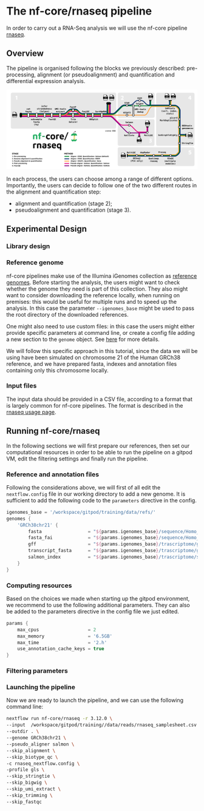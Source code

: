 # The nf-core/rnaseq pipeline

In order to carry out a RNA-Seq analysis we will use the nf-core pipeline [rnaseq](https://nf-co.re/rnaseq/3.14.0).

## Overview

The pipeline is organised following the blocks we previously described: pre-processing, alignment (or pseudoalignment) and quantification and differential expression analysis.

![rnaseq overview](./img/nf-core-rnaseq_metro_map_grey.png)

In each process, the users can choose among a range of different options. Importantly, the users can decide to follow one of the two different routes in the alignment and quantification step:
- alignment and quantification (stage 2);
- pseudoalignment and quantification (stage 3). 

## Experimental Design


### Library design


### Reference genome

nf-core pipelines make use of the Illumina iGenomes collection as [reference genomes](https://nf-co.re/docs/usage/reference_genomes).
Before starting the analysis, the users might want to check whether the genome they need is part of this collection.
They also might want to consider downloading the reference locally, when running on premises: this would be useful for multiple runs and to speed up the analysis. In this case the parameter `--igenomes_base` might be used to pass the root directory of the downloaded references. 

One might also need to use custom files: in this case the users might either provide specific parameters at command line, or create a config file adding a new section to the `genome` object. See [here](https://nf-co.re/docs/usage/reference_genomes#custom-genomes) for more details.

We will follow this specific approach in this tutorial, since the data we will be using have been simulated on chromosome 21 of the Human GRCh38 reference, and we have prepared fasta, indexes and annotation files containing only this chromosome locally.

### Input files

The input data should be provided in a CSV file, according to a format that is largely common for nf-core pipelines.
The format is described in the [rnaseq usage page](https://nf-co.re/rnaseq/3.14.0/docs/usage).

## Running nf-core/rnaseq

In the following sections we will first prepare our references, then set our computational resources in order to be able to run the pipeline on a gitpod VM, edit the filtering settings and finally run the pipeline.

### Reference and annotation files

Following the considerations above, we will first of all edit the `nextflow.config` file in our working directory to add a new genome.
It is sufficient to add the following code to the `parameters` directive in the config.

```groovy
igenomes_base = '/workspace/gitpod/training/data/refs/'
genomes {
	'GRCh38chr21' {
        fasta                 = "${params.igenomes_base}/sequence/Homo_sapiens_assembly38_chr21.fasta"
        fasta_fai             = "${params.igenomes_base}/sequence/Homo_sapiens_assembly38_chr21.fasta.fai"
        gff                   = "${params.igenomes_base}/trascriptome/gencode.v29.annotation_chr21_noversion.gff"
        transcript_fasta      = "${params.igenomes_base}/trascriptome/gencode.v29.transcripts_chr21_annotated.fa"
        salmon_index          = "${params.igenomes_base}/trascriptome/salmon_index_chr21.tar.gz"
	}
}
```

### Computing resources

Based on the choices we made when starting up the gitpod environment, we recommend to use the following additional parameters.
They can also be added to the parameters directive in the config file we just edited.

```groovy
params {
    max_cpus                  = 2
    max_memory                = '6.5GB'
    max_time                  = '2.h'
    use_annotation_cache_keys = true
}
```


### Filtering parameters



### Launching the pipeline

Now we are ready to launch the pipeline, and we can use the following command line:

```bash
nextflow run nf-core/rnaseq -r 3.12.0 \
--input  /workspace/gitpod/training//data/reads/rnaseq_samplesheet.csv \
--outdir . \
--genome GRCh38chr21 \
--pseudo_aligner salmon \
--skip_alignment \
--skip_biotype_qc \
-c rnaseq_nextflow.config \
-profile gls \
--skip_stringtie \
--skip_bigwig \
--skip_umi_extract \
--skip_trimming \
--skip_fastqc
```

